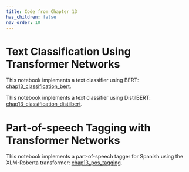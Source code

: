 ```yaml
---
title: Code from Chapter 13
has_children: false
nav_order: 10
---
```


# Text Classification Using Transformer Networks

This notebook implements a text classifier using BERT: [chap13_classification_bert](https://github.com/clulab/gentlenlp/blob/main/notebooks/chap13_classification_bert.ipynb).

This notebook implements a text classifier using DistilBERT: [chap13_classification_distilbert](https://github.com/clulab/gentlenlp/blob/main/notebooks/chap13_classification_distilbert.ipynb).

# Part-of-speech Tagging with Transformer Networks

This notebook implements a part-of-speech tagger for Spanish using the XLM-Roberta transformer: [chap13_pos_tagging](https://github.com/clulab/gentlenlp/blob/main/notebooks/chap13_pos_tagging.ipynb).



